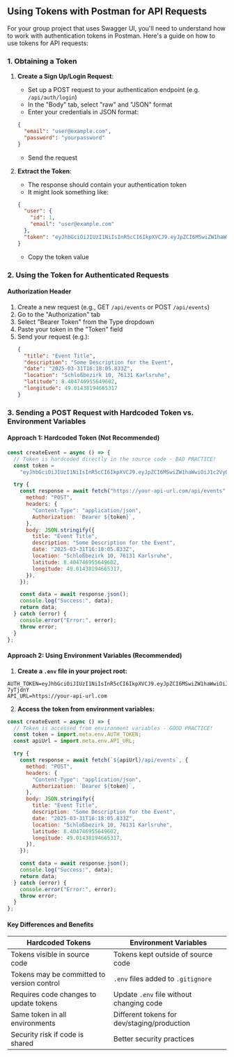 ## Using Tokens with Postman for API Requests

For your group project that uses Swagger UI, you'll need to understand how to work with authentication tokens in Postman. Here's a guide on how to use tokens for API requests:

### 1. Obtaining a Token

1. **Create a Sign Up/Login Request**:

   - Set up a POST request to your authentication endpoint (e.g. `/api/auth/login`)
   - In the "Body" tab, select "raw" and "JSON" format
   - Enter your credentials in JSON format:

   ```json
   {
     "email": "user@example.com",
     "password": "yourpassword"
   }
   ```

   - Send the request

2. **Extract the Token**:
   - The response should contain your authentication token
   - It might look something like:
   ```json
   {
     "user": {
       "id": 1,
       "email": "user@example.com"
     },
     "token": "eyJhbGciOiJIUzI1NiIsInR5cCI6IkpXVCJ9.eyJpZCI6MSwiZW1haWwiOiJ1c2VyQGV4YW1wbGUuY29tIiwiaWF0IjoxNzQzNDM3Nzg1LCJleHAiOjE3NDcwMzc3ODV9.QdSyjYgHk2zANAgKmICCxphT0Pr4bM52a3r-7yTjdnY"
   }
   ```
   - Copy the token value

### 2. Using the Token for Authenticated Requests

#### Authorization Header

1. Create a new request (e.g., GET `/api/events` or POST `/api/events`)
2. Go to the "Authorization" tab
3. Select "Bearer Token" from the Type dropdown
4. Paste your token in the "Token" field
5. Send your request (e.g.):
   ```json
   {
     "title": "Event Title",
     "description": "Some Description for the Event",
     "date": "2025-03-31T16:18:05.833Z",
     "location": "Schloßbezirk 10, 76131 Karlsruhe",
     "latitude": 8.404746955649602,
     "longitude": 49.01438194665317
   }
   ```

### 3. Sending a POST Request with Hardcoded Token vs. Environment Variables

#### Approach 1: Hardcoded Token (Not Recommended)

```javascript
const createEvent = async () => {
  // Token is hardcoded directly in the source code - BAD PRACTICE!
  const token =
    "eyJhbGciOiJIUzI1NiIsInR5cCI6IkpXVCJ9.eyJpZCI6MSwiZW1haWwiOiJ1c2VyQGV4YW1wbGUuY29tIiwiaWF0IjoxNzQzNDM3Nzg1LCJleHAiOjE3NDcwMzc3ODV9.QdSyjYgHk2zANAgKmICCxphT0Pr4bM52a3r-7yTjdnY";

  try {
    const response = await fetch("https://your-api-url.com/api/events", {
      method: "POST",
      headers: {
        "Content-Type": "application/json",
        Authorization: `Bearer ${token}`,
      },
      body: JSON.stringify({
        title: "Event Title",
        description: "Some Description for the Event",
        date: "2025-03-31T16:18:05.833Z",
        location: "Schloßbezirk 10, 76131 Karlsruhe",
        latitude: 8.404746955649602,
        longitude: 49.01438194665317,
      }),
    });

    const data = await response.json();
    console.log("Success:", data);
    return data;
  } catch (error) {
    console.error("Error:", error);
    throw error;
  }
};
```

#### Approach 2: Using Environment Variables (Recommended)

1. **Create a `.env` file in your project root:**

```
AUTH_TOKEN=eyJhbGciOiJIUzI1NiIsInR5cCI6IkpXVCJ9.eyJpZCI6MSwiZW1haWwiOiJ1c2VyQGV4YW1wbGUuY29tIiwiaWF0IjoxNzQzNDM3Nzg1LCJleHAiOjE3NDcwMzc3ODV9.QdSyjYgHk2zANAgKmICCxphT0Pr4bM52a3r-7yTjdnY
API_URL=https://your-api-url.com
```

2. **Access the token from environment variables:**

```javascript
const createEvent = async () => {
  // Token is accessed from environment variables - GOOD PRACTICE!
  const token = import.meta.env.AUTH_TOKEN;
  const apiUrl = import.meta.env.API_URL;

  try {
    const response = await fetch(`${apiUrl}/api/events`, {
      method: "POST",
      headers: {
        "Content-Type": "application/json",
        Authorization: `Bearer ${token}`,
      },
      body: JSON.stringify({
        title: "Event Title",
        description: "Some Description for the Event",
        date: "2025-03-31T16:18:05.833Z",
        location: "Schloßbezirk 10, 76131 Karlsruhe",
        latitude: 8.404746955649602,
        longitude: 49.01438194665317,
      }),
    });

    const data = await response.json();
    console.log("Success:", data);
    return data;
  } catch (error) {
    console.error("Error:", error);
    throw error;
  }
};
```

#### Key Differences and Benefits

| Hardcoded Tokens                           | Environment Variables                       |
| ------------------------------------------ | ------------------------------------------- |
| Tokens visible in source code              | Tokens kept outside of source code          |
| Tokens may be committed to version control | `.env` files added to `.gitignore`          |
| Requires code changes to update tokens     | Update `.env` file without changing code    |
| Same token in all environments             | Different tokens for dev/staging/production |
| Security risk if code is shared            | Better security practices                   |
